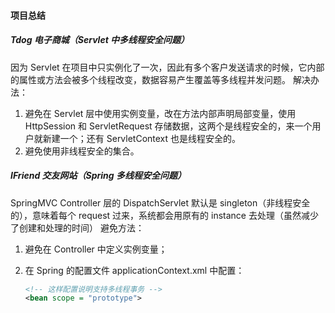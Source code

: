#### 项目总结

##### Tdog 电子商城（Servlet 中多线程安全问题）

因为 Servlet 在项目中只实例化了一次，因此有多个客户发送请求的时候，它内部的属性或方法会被多个线程改变，数据容易产生覆盖等多线程并发问题。
解决办法：

1. 避免在 Servlet 层中使用实例变量，改在方法内部声明局部变量，使用 HttpSession 和 ServletRequest 存储数据，这两个是线程安全的，来一个用户就新建一个；还有 ServletContext 也是线程安全的。
2. 避免使用非线程安全的集合。

##### IFriend 交友网站（Spring 多线程安全问题）

SpringMVC Controller 层的 DispatchServlet 默认是 singleton（非线程安全的），意味着每个 request 过来，系统都会用原有的 instance 去处理（虽然减少了创建和处理的时间）
避免方法：

1. 避免在 Controller 中定义实例变量；

2. 在 Spring 的配置文件 applicationContext.xml 中配置：

   ````xml
   <!-- 这样配置说明支持多线程事务 -->
   <bean scope = "prototype">
   ````

